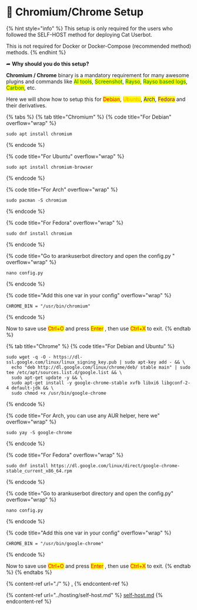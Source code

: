 # 📕 Chromium/Chrome Setup

{% hint style="info" %}
This setup is only required for the users who followed the SELF-HOST method for deploying Cat Userbot.

This is not required for Docker or Docker-Compose (recommended method) methods.
{% endhint %}

➦ **Why should you do this setup?**

**Chromium / Chrome** binary is a mandatory requirement for many awesome plugins and commands like <mark style="color:green;">AI tools</mark>, <mark style="color:green;">Screenshot</mark>, <mark style="color:green;">Rayso</mark>, <mark style="color:green;">Rayso based logs</mark>, <mark style="color:green;">Carbon</mark>, etc.

Here we will show how to setup this for <mark style="color:red;">Debian</mark>, <mark style="color:orange;">Ubuntu</mark>, <mark style="color:blue;">Arch</mark>, <mark style="color:purple;">Fedora</mark> and their derivatives.

{% tabs %}
{% tab title="Chromium" %}
{% code title="For Debian" overflow="wrap" %}
```batch
sudo apt install chromium
```
{% endcode %}

{% code title="For Ubuntu" overflow="wrap" %}
```batch
sudo apt install chromium-browser
```
{% endcode %}

{% code title="For Arch" overflow="wrap" %}
```batch
sudo pacman -S chromium
```
{% endcode %}

{% code title="For Fedora" overflow="wrap" %}
```batch
sudo dnf install chromium
```
{% endcode %}

{% code title="Go to arankuserbot directory and open the config.py " overflow="wrap" %}
```batch
nano config.py
```
{% endcode %}

{% code title="Add this one var in your config" overflow="wrap" %}
```batch
CHROME_BIN = "/usr/bin/chromium"
```
{% endcode %}

Now to save use <mark style="color:red;">Ctrl+O</mark> and press <mark style="color:red;">Enter</mark> , then use <mark style="color:red;">Ctrl+X</mark> to exit.
{% endtab %}

{% tab title="Chrome" %}
{% code title="For Debian and Ubuntu" %}
```batch
sudo wget -q -O - https://dl-ssl.google.com/linux/linux_signing_key.pub | sudo apt-key add - && \
  echo "deb http://dl.google.com/linux/chrome/deb/ stable main" | sudo tee /etc/apt/sources.list.d/google.list && \
  sudo apt-get update -y && \
  sudo apt-get install -y google-chrome-stable xvfb libxi6 libgconf-2-4 default-jdk && \
  sudo chmod +x /usr/bin/google-chrome
```
{% endcode %}

{% code title="For Arch, you can use any AUR helper, here we" overflow="wrap" %}
```batch
sudo yay -S google-chrome
```
{% endcode %}

{% code title="For Fedora" overflow="wrap" %}
```batch
sudo dnf install https://dl.google.com/linux/direct/google-chrome-stable_current_x86_64.rpm
```
{% endcode %}

{% code title="Go to arankuserbot directory and open the config.py" overflow="wrap" %}
```batch
nano config.py
```
{% endcode %}

{% code title="Add this one var in your config" overflow="wrap" %}
```batch
CHROME_BIN = "/usr/bin/google-chrome"
```
{% endcode %}

Now to save use <mark style="color:red;">Ctrl+O</mark> and press <mark style="color:red;">Enter</mark> , then use <mark style="color:red;">Ctrl+X</mark> to exit.
{% endtab %}
{% endtabs %}

{% content-ref url="./" %}
[.](./)
{% endcontent-ref %}

{% content-ref url="../hosting/self-host.md" %}
[self-host.md](../hosting/self-host.md)
{% endcontent-ref %}

